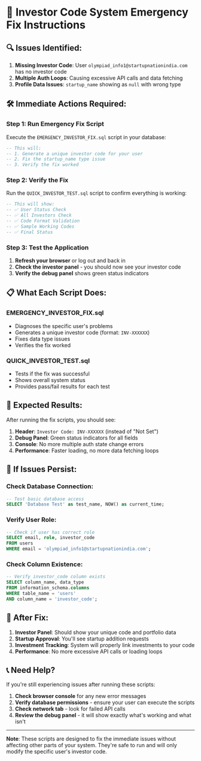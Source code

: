 # 🚨 Investor Code System Emergency Fix Instructions

## 🔍 **Issues Identified:**

1. **Missing Investor Code**: User `olympiad_info1@startupnationindia.com` has no investor code
2. **Multiple Auth Loops**: Causing excessive API calls and data fetching
3. **Profile Data Issues**: `startup_name` showing as `null` with wrong type

## 🛠️ **Immediate Actions Required:**

### **Step 1: Run Emergency Fix Script**
Execute the `EMERGENCY_INVESTOR_FIX.sql` script in your database:

```sql
-- This will:
-- 1. Generate a unique investor code for your user
-- 2. Fix the startup_name type issue
-- 3. Verify the fix worked
```

### **Step 2: Verify the Fix**
Run the `QUICK_INVESTOR_TEST.sql` script to confirm everything is working:

```sql
-- This will show:
-- ✅ User Status Check
-- ✅ All Investors Check  
-- ✅ Code Format Validation
-- ✅ Sample Working Codes
-- ✅ Final Status
```

### **Step 3: Test the Application**
1. **Refresh your browser** or log out and back in
2. **Check the investor panel** - you should now see your investor code
3. **Verify the debug panel** shows green status indicators

## 📋 **What Each Script Does:**

### **EMERGENCY_INVESTOR_FIX.sql**
- Diagnoses the specific user's problems
- Generates a unique investor code (format: `INV-XXXXXX`)
- Fixes data type issues
- Verifies the fix worked

### **QUICK_INVESTOR_TEST.sql**
- Tests if the fix was successful
- Shows overall system status
- Provides pass/fail results for each test

## 🎯 **Expected Results:**

After running the fix scripts, you should see:

1. **Header**: `Investor Code: INV-XXXXXX` (instead of "Not Set")
2. **Debug Panel**: Green status indicators for all fields
3. **Console**: No more multiple auth state change errors
4. **Performance**: Faster loading, no more data fetching loops

## 🔧 **If Issues Persist:**

### **Check Database Connection:**
```sql
-- Test basic database access
SELECT 'Database Test' as test_name, NOW() as current_time;
```

### **Verify User Role:**
```sql
-- Check if user has correct role
SELECT email, role, investor_code 
FROM users 
WHERE email = 'olympiad_info1@startupnationindia.com';
```

### **Check Column Existence:**
```sql
-- Verify investor_code column exists
SELECT column_name, data_type 
FROM information_schema.columns 
WHERE table_name = 'users' 
AND column_name = 'investor_code';
```

## 🚀 **After Fix:**

1. **Investor Panel**: Should show your unique code and portfolio data
2. **Startup Approval**: You'll see startup addition requests
3. **Investment Tracking**: System will properly link investments to your code
4. **Performance**: No more excessive API calls or loading loops

## 📞 **Need Help?**

If you're still experiencing issues after running these scripts:

1. **Check browser console** for any new error messages
2. **Verify database permissions** - ensure your user can execute the scripts
3. **Check network tab** - look for failed API calls
4. **Review the debug panel** - it will show exactly what's working and what isn't

---

**Note**: These scripts are designed to fix the immediate issues without affecting other parts of your system. They're safe to run and will only modify the specific user's investor code.

